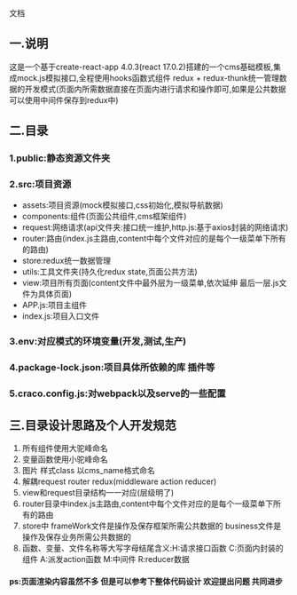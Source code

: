 文档

## 一.说明

这是一个基于create-react-app 4.0.3(react 17.0.2)搭建的一个cms基础模板,集成mock.js模拟接口,全程使用hooks函数式组件
redux + redux-thunk统一管理数据的开发模式(页面内所需数据直接在页面内进行请求和操作即可,如果是公共数据 可以使用中间件保存到redux中)
 
## 二.目录

### 1.public:静态资源文件夹

### 2.src:项目资源

* assets:项目资源(mock模拟接口,css初始化,模拟导航数据)
* components:组件(页面公共组件,cms框架组件)
* request:网络请求(api文件夹:接口统一维护,http.js:基于axios封装的网络请求)
* router:路由(index.js主路由,content中每个文件对应的是每个一级菜单下所有的路由)
* store:redux统一数据管理
* utils:工具文件夹(持久化redux state,页面公共方法)
* view:项目所有页面(content文件中最外层为一级菜单,依次延伸 最后一层.js文件为具体页面)
* APP.js:项目主组件
* index.js:项目入口文件

### 3.env:对应模式的环境变量(开发,测试,生产)

### 4.package-lock.json:项目具体所依赖的库 插件等

### 5.craco.config.js:对webpack以及serve的一些配置

## 三.目录设计思路及个人开发规范
1. 所有组件使用大驼峰命名
2. 变量函数使用小驼峰命名
3. 图片 样式class 以cms_name格式命名
4. 解耦request router redux(middleware action reducer)
5. view和request目录结构一一对应(层级明了)
6. router目录中index.js主路由,content中每个文件对应的是每个一级菜单下所有的路由
7. store中 frameWork文件是操作及保存框架所需公共数据的 business文件是操作及保存业务所需公共数据的
8. 函数、变量、文件名称等大写字母结尾含义:H:请求接口函数 C:页面内封装的组件 A:派发action函数 M:中间件 R:reducer数据

#### ps:页面渲染内容虽然不多 但是可以参考下整体代码设计 欢迎提出问题 共同进步 
